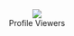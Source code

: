 <div align="center"><img src="https://profile-counter.glitch.me/yasasdileeparathnayaka/count.svg" /><br>Profile Viewers</div>

